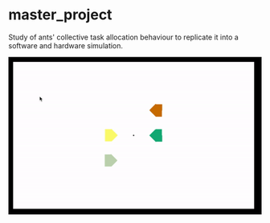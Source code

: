 # master_project
Study of ants' collective task allocation behaviour to replicate it into a software and hardware simulation.

![Current status](https://github.com/alevani/master_project/blob/main/assets/gif.gif)

